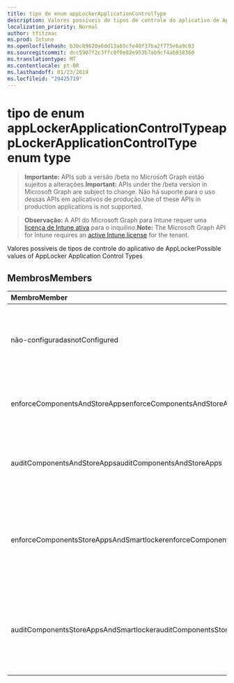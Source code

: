 ```yaml
---
title: tipo de enum appLockerApplicationControlType
description: Valores possíveis de tipos de controle do aplicativo de AppLocker
localization_priority: Normal
author: tfitzmac
ms.prod: Intune
ms.openlocfilehash: b3bc89620a6dd13a65cfe40f37ba2f775e6a9c83
ms.sourcegitcommit: dcc5907f2c3ffc0f0e82e953b7ab9cf4ab938360
ms.translationtype: MT
ms.contentlocale: pt-BR
ms.lasthandoff: 01/23/2019
ms.locfileid: "29425719"
---
```

# <a name="applockerapplicationcontroltype-enum-type"></a><span data-ttu-id="86448-103">tipo de enum appLockerApplicationControlType</span><span class="sxs-lookup"><span data-stu-id="86448-103">appLockerApplicationControlType enum type</span></span>

> <span data-ttu-id="86448-104">**Importante:** APIs sob a versão /beta no Microsoft Graph estão sujeitos a alterações.</span><span class="sxs-lookup"><span data-stu-id="86448-104">**Important:** APIs under the /beta version in Microsoft Graph are subject to change.</span></span> <span data-ttu-id="86448-105">Não há suporte para o uso dessas APIs em aplicativos de produção.</span><span class="sxs-lookup"><span data-stu-id="86448-105">Use of these APIs in production applications is not supported.</span></span>

> <span data-ttu-id="86448-106">**Observação:** A API do Microsoft Graph para Intune requer uma [licença de Intune ativa](https://go.microsoft.com/fwlink/?linkid=839381) para o inquilino.</span><span class="sxs-lookup"><span data-stu-id="86448-106">**Note:** The Microsoft Graph API for Intune requires an [active Intune license](https://go.microsoft.com/fwlink/?linkid=839381) for the tenant.</span></span>

<span data-ttu-id="86448-107">Valores possíveis de tipos de controle do aplicativo de AppLocker</span><span class="sxs-lookup"><span data-stu-id="86448-107">Possible values of AppLocker Application Control Types</span></span>

## <a name="members"></a><span data-ttu-id="86448-108">Membros</span><span class="sxs-lookup"><span data-stu-id="86448-108">Members</span></span>
|<span data-ttu-id="86448-109">Membro</span><span class="sxs-lookup"><span data-stu-id="86448-109">Member</span></span>|<span data-ttu-id="86448-110">Valor</span><span class="sxs-lookup"><span data-stu-id="86448-110">Value</span></span>|<span data-ttu-id="86448-111">Descrição</span><span class="sxs-lookup"><span data-stu-id="86448-111">Description</span></span>|
|:---|:---|:---|
|<span data-ttu-id="86448-112">não-configuradas</span><span class="sxs-lookup"><span data-stu-id="86448-112">notConfigured</span></span>|<span data-ttu-id="86448-113">0</span><span class="sxs-lookup"><span data-stu-id="86448-113">0</span></span>|<span data-ttu-id="86448-114">Valor de padrão de dispositivo, nenhum tipo de controle do aplicativo selecionado.</span><span class="sxs-lookup"><span data-stu-id="86448-114">Device default value, no Application Control type selected.</span></span>|
|<span data-ttu-id="86448-115">enforceComponentsAndStoreApps</span><span class="sxs-lookup"><span data-stu-id="86448-115">enforceComponentsAndStoreApps</span></span>|<span data-ttu-id="86448-116">1</span><span class="sxs-lookup"><span data-stu-id="86448-116">1</span></span>|<span data-ttu-id="86448-117">Impor o componente e armazenamento de aplicativos do Windows.</span><span class="sxs-lookup"><span data-stu-id="86448-117">Enforce Windows component and store apps.</span></span>|
|<span data-ttu-id="86448-118">auditComponentsAndStoreApps</span><span class="sxs-lookup"><span data-stu-id="86448-118">auditComponentsAndStoreApps</span></span>|<span data-ttu-id="86448-119">2</span><span class="sxs-lookup"><span data-stu-id="86448-119">2</span></span>|<span data-ttu-id="86448-120">Auditoria do componente e armazenamento de aplicativos do Windows.</span><span class="sxs-lookup"><span data-stu-id="86448-120">Audit Windows component and store apps.</span></span>|
|<span data-ttu-id="86448-121">enforceComponentsStoreAppsAndSmartlocker</span><span class="sxs-lookup"><span data-stu-id="86448-121">enforceComponentsStoreAppsAndSmartlocker</span></span>|<span data-ttu-id="86448-122">3</span><span class="sxs-lookup"><span data-stu-id="86448-122">3</span></span>|<span data-ttu-id="86448-123">Aplicar os componentes do Windows, armazenar Bloqueador inteligente e aplicativos.</span><span class="sxs-lookup"><span data-stu-id="86448-123">Enforce Windows components, store apps and smart locker.</span></span>|
|<span data-ttu-id="86448-124">auditComponentsStoreAppsAndSmartlocker</span><span class="sxs-lookup"><span data-stu-id="86448-124">auditComponentsStoreAppsAndSmartlocker</span></span>|<span data-ttu-id="86448-125">4</span><span class="sxs-lookup"><span data-stu-id="86448-125">4</span></span>|<span data-ttu-id="86448-126">Componentes do Windows de auditoria, armazenar Bloqueador inteligente e aplicativos.</span><span class="sxs-lookup"><span data-stu-id="86448-126">Audit Windows components, store apps and smart locker.</span></span>|





